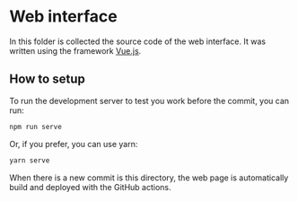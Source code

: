 # Web interface

In this folder is collected the source code of the web interface. It was written using the framework [Vue.js](https://vuejs.org/).

## How to setup

To run the development server to test you work before the commit, you can run:

```bash
npm run serve
```

Or, if you prefer, you can use yarn:

```bash
yarn serve
```

When there is a new commit is this directory, the web page is automatically build and deployed with the GitHub actions.

